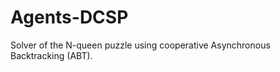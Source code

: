 Agents-DCSP
===========

Solver of the N-queen puzzle using cooperative Asynchronous Backtracking (ABT).
